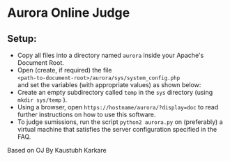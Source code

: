 Aurora Online Judge
===================

Setup:
------
* Copy all files into a directory named `aurora` inside your Apache's Document Root.  
* Open (create, if required) the file  
`<path-to-document-root>/aurora/sys/system_config.php`  
and set the variables (with appropriate values) as shown below:  
    <?php  
    $mysql_hostname = "127.0.0.1";  
    $mysql_username = "username";  
    $mysql_password = "password";  
    $mysql_database = "aurora";  
    $admin_teamname = "admin";  
    $admin_password = "password";  
    ?>
* Create an empty subdirectory called `temp` in the `sys` directory (using `mkdir sys/temp` ).
* Using a browser, open `https://hostname/aurora/?display=doc` to read further instructions on how to use this software.
* To judge sumissions, run the script `python2 aurora.py` on (preferably) a virtual machine that satisfies the server configuration specified in the FAQ.

Based on OJ By Kaustubh Karkare
